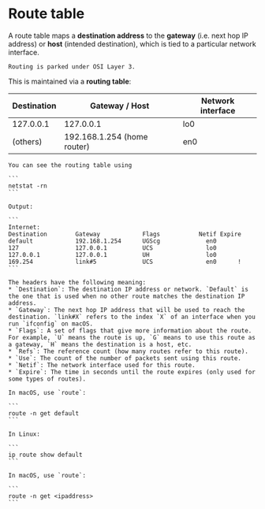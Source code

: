 # Route table

A route table maps a **destination address** to the **gateway** (i.e. next hop IP address) or **host** (intended destination), which is tied to a particular network interface.

~~~admonish info title="OSI model"
Routing is parked under OSI Layer 3.
~~~

This is maintained via a **routing table**:

| Destination | Gateway / Host       | Network interface |
| ----------- | --------------------------- | -- |
| 127.0.0.1   | 127.0.0.1                   | lo0 |
| (others)    | 192.168.1.254 (home router) | en0 |

````admonish tip title="View routing table"
You can see the routing table using

```
netstat -rn
```

Output:

```
Internet:
Destination        Gateway            Flags           Netif Expire
default            192.168.1.254      UGScg             en0
127                127.0.0.1          UCS               lo0
127.0.0.1          127.0.0.1          UH                lo0
169.254            link#5             UCS               en0      !
```

The headers have the following meaning:
* `Destination`: The destination IP address or network. `Default` is the one that is used when no other route matches the destination IP address.
* `Gateway`: The next hop IP address that will be used to reach the destination. `link#X` refers to the index `X` of an interface when you run `ifconfig` on macOS.
* `Flags`: A set of flags that give more information about the route. For example, `U` means the route is up, `G` means to use this route as a gateway, `H` means the destination is a host, etc.
* `Refs`: The reference count (how many routes refer to this route).
* `Use`: The count of the number of packets sent using this route.
* `Netif`: The network interface used for this route.
* `Expire`: The time in seconds until the route expires (only used for some types of routes).

````

````admonish hint title="Find default gateway"
In macOS, use `route`:

```
route -n get default
```

In Linux:

```
ip route show default
```
````

````admonish hint title="Find gateway for an IP address"
In macOS, use `route`:

```
route -n get <ipaddress>
```
````
